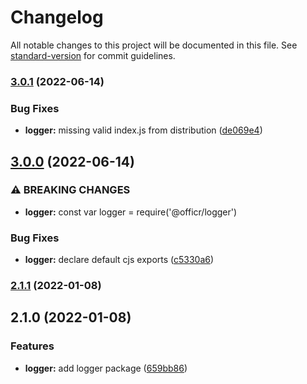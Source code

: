 # Changelog

All notable changes to this project will be documented in this file. See [standard-version](https://github.com/conventional-changelog/standard-version) for commit guidelines.

### [3.0.1](https://github.com/stasson/officr/compare/v3.0.0...v3.0.1) (2022-06-14)


### Bug Fixes

* **logger:** missing valid index.js from distribution ([de069e4](https://github.com/stasson/officr/commit/de069e4fad7a5100003034dec6dc6f6c6dbdbe7d))

## [3.0.0](https://github.com/stasson/officr/compare/v2.1.1...v3.0.0) (2022-06-14)


### ⚠ BREAKING CHANGES

* **logger:** const var logger = require('@officr/logger')

### Bug Fixes

* **logger:** declare default cjs exports ([c5330a6](https://github.com/stasson/officr/commit/c5330a6af0e451a26735d0dc867c4dba6765f530))

### [2.1.1](https://github.com/stasson/officr/compare/v2.1.0...v2.1.1) (2022-01-08)

## 2.1.0 (2022-01-08)

### Features

- **logger:** add logger package
  ([659bb86](https://github.com/stasson/officr/commit/659bb86f71befa88ba2cbfa187fce1fe8e46f1df))

